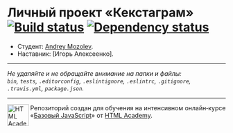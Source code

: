# Личный проект «Кекстаграм» [![Build status][travis-image]][travis-url] [![Dependency status][dependency-image]][dependency-url]

* Студент: [Andrey Mozolev](https://up.htmlacademy.ru/javascript/7/user/125911).
* Наставник: [Игорь Алексеенко].

---

_Не удаляйте и не обращайте внимание на папки и файлы:_<br>
_`bin`, `tests`, `.editorconfig`, `.eslintignore`, `.eslintrc`, `.gitignore`, `.travis.yml`, `package.json`._

---

<a href="https://htmlacademy.ru/intensive/javascript"><img align="left" width="50" height="50" title="HTML Academy" src="https://up.htmlacademy.ru/static/img/intensive/javascript/logo-for-github.svg"></a>

Репозиторий создан для обучения на интенсивном онлайн‑курсе «[Базовый JavaScript](https://htmlacademy.ru/intensive/javascript)» от [HTML Academy](https://htmlacademy.ru).

[travis-image]: https://travis-ci.org/htmlacademy-javascript/125911-kekstagram.svg?branch=master
[travis-url]: https://travis-ci.org/htmlacademy-javascript/125911-kekstagram
[dependency-image]: https://david-dm.org/htmlacademy-javascript/125911-kekstagram.svg?style=flat-square
[dependency-url]: https://david-dm.org/htmlacademy-javascript/125911-kekstagram
